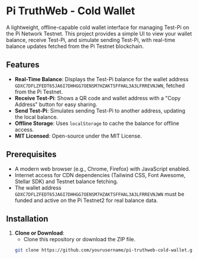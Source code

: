 # Pi TruthWeb - Cold Wallet

A lightweight, offline-capable cold wallet interface for managing Test-Pi on the Pi Network Testnet. This project provides a simple UI to view your wallet balance, receive Test-Pi, and simulate sending Test-Pi, with real-time balance updates fetched from the Pi Testnet blockchain.

## Features
- **Real-Time Balance**: Displays the Test-Pi balance for the wallet address `GDXC7DFLZFEDT65JA6I7DHHGG7OENSM7HZAKTSFFHAL3A3LFRREVNJWN`, fetched from the Pi Testnet.
- **Receive Test-Pi**: Shows a QR code and wallet address with a "Copy Address" button for easy sharing.
- **Send Test-Pi**: Simulates sending Test-Pi to another address, updating the local balance.
- **Offline Storage**: Uses `localStorage` to cache the balance for offline access.
- **MIT Licensed**: Open-source under the MIT License.

## Prerequisites
- A modern web browser (e.g., Chrome, Firefox) with JavaScript enabled.
- Internet access for CDN dependencies (Tailwind CSS, Font Awesome, Stellar SDK) and Testnet balance fetching.
- The wallet address `GDXC7DFLZFEDT65JA6I7DHHGG7OENSM7HZAKTSFFHAL3A3LFRREVNJWN` must be funded and active on the Pi Testnet2 for real balance data.

## Installation
1. **Clone or Download**:
   - Clone this repository or download the ZIP file.
   ```bash
   git clone https://github.com/yourusername/pi-truthweb-cold-wallet.git
